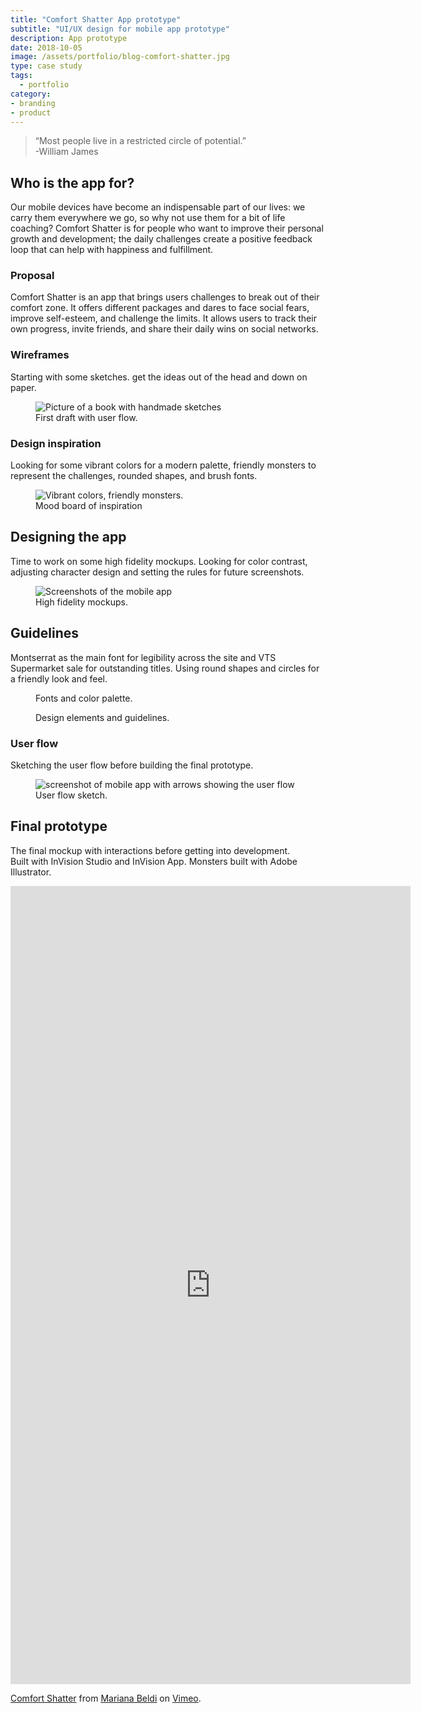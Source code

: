 ```yaml
---
title: "Comfort Shatter App prototype"
subtitle: "UI/UX design for mobile app prototype"
description: App prototype
date: 2018-10-05
image: /assets/portfolio/blog-comfort-shatter.jpg
type: case study
tags:
  - portfolio
category: 
- branding
- product
---
```


> “Most people live in a restricted circle of potential.”  
> -William James

## Who is the app for?
Our mobile devices have become an indispensable part of our lives: we carry them everywhere we go, so why not use them for a bit of life coaching? Comfort Shatter is for people who want to improve their personal growth and development; the daily challenges create a positive feedback loop that can help with happiness and fulfillment.

### Proposal
Comfort Shatter is an app that brings users challenges to break out of their comfort zone. It offers different packages and dares to face social fears, improve self-esteem, and challenge the limits. It allows users to track their own progress, invite friends, and share their daily wins on social networks.

### Wireframes
Starting with some sketches. get the ideas out of the head and down on paper.

<figure>
    <img src="/assets/portfolio/blog-comfort-shatter-02.jpg" alt="Picture of a book with handmade sketches"/>
    <figcaption>First draft with user flow.</figcaption>
</figure>

### Design inspiration
Looking for some vibrant colors for a modern palette, friendly monsters to represent the challenges, rounded shapes, and brush fonts.

<figure>
    <img src="/assets/portfolio/blog-comfort-shatter-03.jpg" alt="Vibrant colors, friendly monsters."/>
    <figcaption>Mood board of inspiration</figcaption>
</figure>

## Designing the app
Time to work on some high fidelity mockups. Looking for color contrast, adjusting character design and setting the rules for future screenshots.

<figure>
    <img src="/assets/portfolio/blog-comfort-shatter-01.jpg" alt="Screenshots of the mobile app"/>
    <figcaption>High fidelity mockups.</figcaption>
</figure>


## Guidelines
Montserrat as the main font for legibility across the site and VTS Supermarket sale for outstanding titles. Using round shapes and circles for a friendly look and feel.

<figure>
    <img src="/assets/portfolio/blog-comfort-shatter-04.jpg" alt=""/>
    <figcaption>Fonts and color palette.</figcaption>
</figure>
<figure>
    <img src="/assets/portfolio/blog-comfort-shatter-05.jpg" alt=""/>
    <figcaption>Design elements and guidelines.</figcaption>
</figure>


### User flow
Sketching the user flow before building the final prototype.

<figure>
    <img src="/assets/portfolio/blog-comfort-shatter-06.jpg" alt="screenshot of mobile app with arrows showing the user flow"/>
    <figcaption>User flow sketch.</figcaption>
</figure>


## Final prototype
The final mockup with interactions before getting into development.  
Built with InVision Studio and InVision App. Monsters built with Adobe Illustrator.

<iframe class="vimeo" src="https://player.vimeo.com/video/293394826" width="640" height="1277" frameborder="0" allow="autoplay; fullscreen" allowfullscreen></iframe>
<p><a href="https://vimeo.com/293394826">Comfort Shatter</a> from <a href="https://vimeo.com/marianabeldi">Mariana Beldi</a> on <a href="https://vimeo.com">Vimeo</a>.</p>

